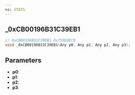 ```yaml
---
ns: STATS
---
```

## _0xCB00196B31C39EB1

```c
// 0xCB00196B31C39EB1 0x759E0EC9
void _0xCB00196B31C39EB1(Any p0, Any p1, Any p2, Any p3);
```


## Parameters
* **p0**: 
* **p1**: 
* **p2**: 
* **p3**: 

